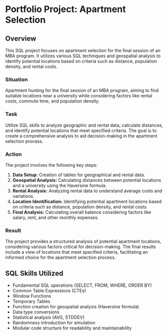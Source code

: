 # Portfolio Project: Apartment Selection

## Overview

This SQL project focuses on apartment selection for the final session of an MBA program. It utilizes various SQL techniques and geospatial analysis to identify potential locations based on criteria such as distance, population density, and rental costs.

### Situation
Apartment hunting for the final session of an MBA program, aiming to find suitable locations near a university while considering factors like rental costs, commute time, and population density.

### Task
Utilize SQL skills to analyze geographic and rental data, calculate distances, and identify potential locations that meet specified criteria. The goal is to create a comprehensive analysis to aid decision-making in the apartment selection process.

### Action
The project involves the following key steps:
1. **Data Setup:** Creation of tables for geographical and rental data.
2. **Geospatial Analysis:** Calculating distances between potential locations and a university using the Haversine formula.
3. **Rental Analysis:** Analyzing rental data to understand average costs and variations.
4. **Location Identification:** Identifying potential apartment locations based on criteria such as distance, population density, and rental costs.
5. **Final Analysis:** Calculating overall balance considering factors like salary, rent, and other monthly expenses.

### Result
The project provides a structured analysis of potential apartment locations, considering various factors critical for decision-making. The final results include a view of locations that meet specified criteria, facilitating an informed choice for the apartment selection process.

## SQL Skills Utilized

- Fundamental SQL operations (SELECT, FROM, WHERE, ORDER BY)
- Common Table Expressions (CTEs)
- Window Functions
- Temporary Tables
- Function creation for geospatial analysis (Haversine formula)
- Data type conversions
- Statistical analysis (AVG, STDDEV)
- Randomness introduction for simulation
- Modular code structure for readability and maintainability
